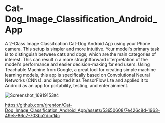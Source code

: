# Cat-Dog_Image_Classification_Android_App

A 2-Class Image Classification Cat-Dog Android App using your Phone camera.
This setup is simpler and more intuitive. Your model's primary task is to distinguish between cats and dogs, which are the main categories of interest.
This can result in a more straightforward interpretation of the model's performance and easier decision-making for end users.
Using Teachable Machine from Google, a great tool for creating simple machine learning models, this app is specifically based on Convolutional Neural Networks (CNNs).
and imported it as TensorFlow Lite and applied it to Android as an app for portability, testing, and entertainment.


![Screenshot_1691915304](https://github.com/rjrendon/Cat-Dog_Image_Classification_Android_App/assets/53950608/8de117dd-e9e9-4b48-bd88-c7469e3a9f73)

https://github.com/rjrendon/Cat-Dog_Image_Classification_Android_App/assets/53950608/7e426c8d-1963-49e5-86c7-703ba2dcc14c
